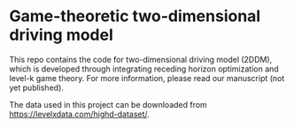 # Game-theoretic two-dimensional driving model 

This repo contains the code for two-dimensional driving model (2DDM), which is developed through integrating receding horizon optimization and level-k game theory. For more information, please read our manuscript (not yet published). 

The data used in this project can be downloaded from https://levelxdata.com/highd-dataset/.